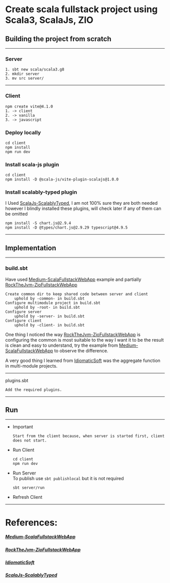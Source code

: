 # Create scala fullstack project using Scala3, ScalaJs, ZIO

## Building the project from scratch
________________
### Server
    1. sbt new scala/scala3.g8
    2. mkdir server
    3. mv src server/
________________
### Client
    npm create vite@4.1.0
    1. -> client
    2. -> vanilla
    3. -> javascript
### Deploy locally
    cd client
    npm install
    npm run dev
### Install scala-js plugin
    cd client
    npm install -D @scala-js/vite-plugin-scalajs@1.0.0
### Install scalably-typed plugin
I Used [ScalaJs-ScalablyTyped](#ScalaJs-ScalablyTyped), I am not 100% sure they are both needed 
however I blindly installed these plugins, will check later if any of them can be omitted

    npm install -S chart.js@2.9.4
    npm install -D @types/chart.js@2.9.29 typescript@4.9.5
________________
## Implementation
________________
### build.sbt
Have used [Medium-ScalaFullstackWebApp](#Medium-ScalaFullstackWebApp) example and
partially [RockTheJvm-ZioFullstackWebApp](#RockTheJvm-ZioFullstackWebApp)

    Create common dir to keep shared code between server and client 
        uphold by -common- in build.sbt    
    Configure multimodule project in build.sbt
        uphold by -root- in build.sbt    
    Configure server
        uphold by -server- in build.sbt
    Configure client
        uphold by -client- in build.sbt

One thing I noticed the way [RockTheJvm-ZioFullstackWebApp](#RockTheJvm-ZioFullstackWebApp) is 
configuring the common is most suitable to the way I want it to be the result is clean and easy 
to understand, try the example from [Medium-ScalaFullstackWebApp](#Medium-ScalaFullstackWebApp) 
to observe the difference.

A very good thing I learned from [IdiomaticSoft](#IdiomaticSoft) was the aggregate function in
multi-module projects.
________________
plugins.sbt

    Add the required plugins.
________________
## Run
________________
* Important

      Start from the client because, when server is started first, client does not start.
* Run Client

      cd client  
      npm run dev
* Run Server    
    To publish use ```sbt publishlocal``` but it is not required
        
      sbt server/run
* Refresh Client
________________

# References:

##### [Medium-ScalaFullstackWebApp](https://medium.com/@samuelfm_amanoe/scala-fullstack-web-application-01a565a3c947)

##### [RockTheJvm-ZioFullstackWebApp](https://rockthejvm.com/articles/zio-full-stack-webapp)

##### [IdiomaticSoft](https://idiomaticsoft.com/post/2023-12-12-fullstack/)

##### [ScalaJs-ScalablyTyped](https://www.scala-js.org/doc/tutorial/scalablytyped.html)

